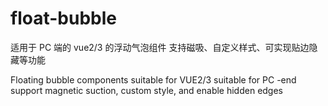 # float-bubble

适用于 PC 端的 vue2/3 的浮动气泡组件 支持磁吸、自定义样式、可实现贴边隐藏等功能

Floating bubble components suitable for VUE2/3 suitable for PC -end support magnetic suction, custom style, and enable hidden edges